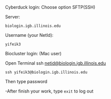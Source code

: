 Cyberduck login:
Choose option SFTP(SSH)

Server:

```
biologin.igb.illinois.edu
```

Username (your NetId):

```
yifeik3
```

Biocluster login: (Mac user)

Open Terminal
ssh netid@biologin.igb.illinois.edu

```
ssh yifeik3@biologin.igb.illinois.edu
```

Then type password

-After finish your work, type `exit` to log out

